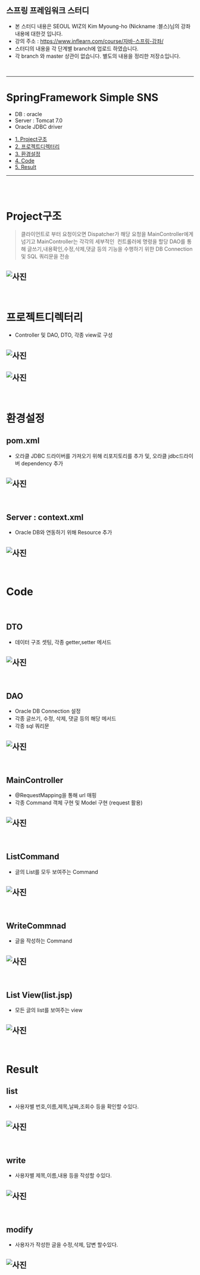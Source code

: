 ##  스프링 프레임워크 스터디

- 본 스터디 내용은 SEOUL WIZ의 Kim Myoung-ho (Nickname :블스)님의 강좌 내용에 대한것 입니다.
- 강의 주소 : https://www.inflearn.com/course/자바-스프링-강좌/
- 스터디의 내용을 각 단계별 branch에 업로드 하였습니다.
- 각 branch 와 master 상관이 없습니다. 별도의 내용을 정리한 저장소입니다.

<br/>

<hr/>

# SpringFramework Simple SNS

- DB : oracle
- Server : Tomcat 7.0
- Oracle JDBC driver 

* [1. Project구조](#Project구조)
* [2. 프로젝트디렉터리](#프로젝트디렉터리)
* [3. 환경설정](#환경설정)
* [4. Code](#Code)
* [5. Result](#Result)


<hr/>

<br/>
<br/>

# Project구조

> 클라이언트로 부터 요청이오면 Dispatcher가 해당 요청을 MainController에게 넘기고 MainController는 각각의 세부적인
  컨트롤러에 명령을 할당 DAO를 통해 글쓰기,내용확인,수정,삭제,댓글 등의 기능을 수행하기 위한 DB Connection 및 SQL 쿼리문을 전송
   
## ![사진](https://github.com/leedongjoon121/SpringFramework_study/blob/master/document_img/architecture.PNG?raw=true)

<br/>

# 프로젝트디렉터리
- Controller 및 DAO, DTO, 각종 view로 구성

## ![사진](https://github.com/leedongjoon121/SpringFramework_study/blob/master/document_img/directory1.PNG?raw=true)

## ![사진](https://github.com/leedongjoon121/SpringFramework_study/blob/master/document_img/directory2.PNG?raw=true)

<br/>

# 환경설정
## pom.xml
- 오라클 JDBC 드라이버를 가져오기 위해 리포지토리를 추가 및, 오라클 jdbc드라이버 dependency 추가

## ![사진](https://github.com/leedongjoon121/SpringFramework_study/blob/master/document_img/pom_xml.PNG?raw=true)

<br/>

## Server : context.xml
- Oracle DB와 연동하기 위해 Resource 추가

## ![사진](https://github.com/leedongjoon121/SpringFramework_study/blob/master/document_img/server_context_xml.png?raw=true)

<br/>

# Code

<br/>


## DTO
- 데이터 구조 셋팅, 각종 getter,setter 메서드

## ![사진](https://github.com/leedongjoon121/SpringFramework_study/blob/master/document_img/DTO.PNG?raw=true)

<br/>


## DAO
- Oracle DB Connection 설정
- 각종 글쓰기, 수정, 삭제, 댓글 등의 해당 메서드
- 각종 sql 쿼리문

## ![사진](https://github.com/leedongjoon121/SpringFramework_study/blob/master/document_img/DAO.PNG?raw=true)

<br/>


## MainController
- @RequestMapping을 통해 url 매핑
- 각종 Command 객체 구현 및 Model 구현 (request 활용)   

## ![사진](https://github.com/leedongjoon121/SpringFramework_study/blob/master/document_img/controller.PNG?raw=true)

<br/>

## ListCommand
- 글의 List를 모두 보여주는 Command

## ![사진](https://github.com/leedongjoon121/SpringFramework_study/blob/master/document_img/List_command.PNG?raw=true)


<br/>

## WriteCommnad
- 글을 작성하는 Command

## ![사진](https://github.com/leedongjoon121/SpringFramework_study/blob/master/document_img/write_command.PNG?raw=true)


<br/>

## List View(list.jsp)
- 모든 글의 list를 보여주는 view

## ![사진](https://github.com/leedongjoon121/SpringFramework_study/blob/master/document_img/list_jsp.PNG?raw=true)


<br/>

# Result

## list
- 사용자별 번호,이름,제목,날짜,조회수 등을 확인할 수있다.

## ![사진](https://github.com/leedongjoon121/SpringFramework_study/blob/master/document_img/list_view.PNG?raw=true)

<br/>

## write 
- 사용자별 제목,이름,내용 등을 작성할 수있다.

## ![사진](https://github.com/leedongjoon121/SpringFramework_study/blob/master/document_img/write.PNG?raw=true)

<br/>

## modify
- 사용자가 작성한 글을 수정,삭제, 답변 할수있다.

## ![사진](https://github.com/leedongjoon121/SpringFramework_study/blob/master/document_img/modify.PNG?raw=true)
